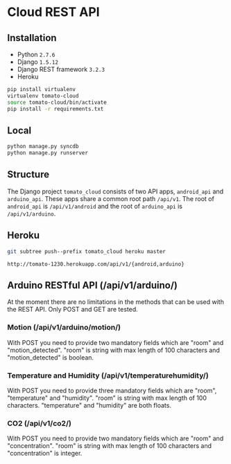 # Cloud REST API

## Installation

- Python `2.7.6`
- Django `1.5.12`
- Django REST framework `3.2.3`
- Heroku

```sh
pip install virtualenv
virtualenv tomato-cloud
source tomato-cloud/bin/activate
pip install -r requirements.txt
```

## Local

```sh
python manage.py syncdb
python manage.py runserver
```

## Structure

The Django project `tomato_cloud` consists of two API apps, `android_api` and `arduino_api`. These apps share a common root path `/api/v1`. The root of `android_api` is `/api/v1/android` and the root of `arduino_api` is `/api/v1/arduino`.

## Heroku

```sh
git subtree push--prefix tomato_cloud heroku master
```

`http://tomato-1230.herokuapp.com/api/v1/{android,arduino}`

## Arduino RESTful API (/api/v1/arduino/) 
At the moment there are no limitations in the methods that can be used with the REST API. Only POST and GET are tested.

### Motion (/api/v1/arduino/motion/) 
With POST you need to provide two mandatory fields which are "room" and "motion\_detected". "room" is string with max length of 100 characters and "motion\_detected" is boolean.

### Temperature and Humidity (/api/v1/temperaturehumidity/) 
With POST you need to provide three mandatory fields which are "room", "temperature" and "humidity". "room" is string with max length of 100 characters. "temperature" and "humidity" are both floats.

### CO2 (/api/v1/co2/)
With POST you need to provide two mandatory fields which are "room" and "concentration". "room" is string with max length of 100 characters and "concentration" is integer.

